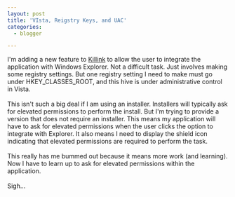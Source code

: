 ```yaml
---
layout: post
title: 'VIsta, Reigstry Keys, and UAC'
categories:
  - blogger

---
```


I'm adding a new feature to <a href="http://www.killink.com/">Killink</a> to allow the user to integrate the application with Windows Explorer.  Not a difficult task.  Just involves making some registry settings.  But one registry setting I need to make must go under HKEY_CLASSES_ROOT, and this hive is under administrative control in Vista.  <br /><br />This isn't such a big deal if I am using an installer.  Installers will typically ask for elevated permissions to perform the install.  But I'm trying to provide a version that does not require an installer.  This means my application will have to ask for elevated permissions when the user clicks the option to integrate with Explorer.  It also means I need to display the shield icon indicating that elevated permissions are required to perform the task.<br /><br />This really has me bummed out because it means more work (and learning).  Now I have to learn up to ask for elevated permissions within the application.<br /><br />Sigh...
